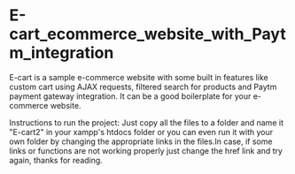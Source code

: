# E-cart_ecommerce_website_with_Paytm_integration
E-cart is a sample e-commerce website with some built in features like custom cart using AJAX requests, filtered search for products and Paytm payment gateway integration. It can be a good boilerplate for your e-commerce website.  

Instructions to run the project: Just copy all the files to a folder and name it "E-cart2" in your xampp's htdocs folder or you can even run it with your own folder by changing the appropriate links in the files.In case, if some links or functions are not working properly just change the href link and try again, thanks for reading.